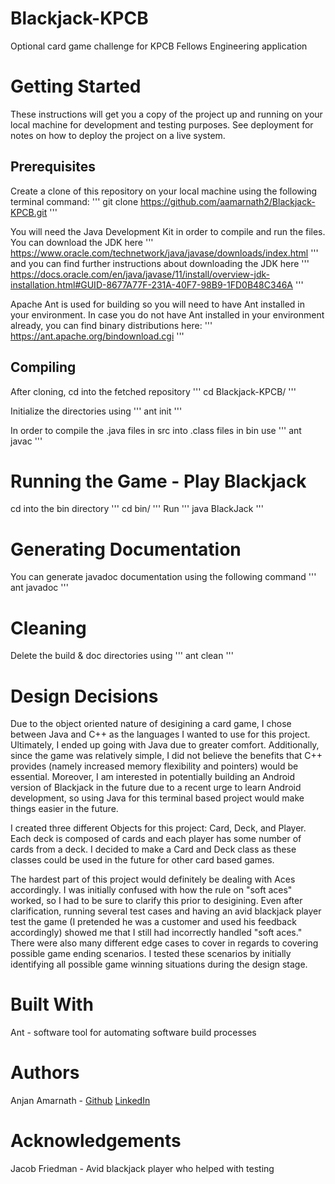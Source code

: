 # Blackjack-KPCB
Optional card game challenge for KPCB Fellows Engineering application

# Getting Started
These instructions will get you a copy of the project up and running on your local machine for development and testing purposes. See deployment for notes on how to deploy the project on a live system.

## Prerequisites
Create a clone of this repository on your local machine using the following terminal command:
'''
git clone https://github.com/aamarnath2/Blackjack-KPCB.git
'''

You will need the Java Development Kit in order to compile and run the files. You can download the JDK here
'''
https://www.oracle.com/technetwork/java/javase/downloads/index.html
'''
and you can find further instructions about downloading the JDK here
'''
https://docs.oracle.com/en/java/javase/11/install/overview-jdk-installation.html#GUID-8677A77F-231A-40F7-98B9-1FD0B48C346A
'''

Apache Ant is used for building so you will need to have Ant installed in your environment. In case you do not have Ant installed in your environment already, you can find binary distributions here:
'''
https://ant.apache.org/bindownload.cgi
'''

## Compiling
After cloning, cd into the fetched repository
'''
cd Blackjack-KPCB/
'''

Initialize the directories using
'''
ant init
'''

In order to compile the .java files in src into .class files in bin use
'''
ant javac
'''


# Running the Game - Play Blackjack
cd into the bin directory 
'''
cd bin/
'''
Run 
'''
java BlackJack
'''

# Generating Documentation
You can generate javadoc documentation using the following command
'''
ant javadoc
'''

# Cleaning
Delete the build & doc directories using
'''
ant clean
'''

# Design Decisions
Due to the object oriented nature of desigining a card game, I chose between Java and C++ as the languages I wanted to use for this project. Ultimately, I ended up going with Java due to greater comfort. Additionally, since the game was relatively simple, I did not believe the benefits that C++ provides (namely increased memory flexibility and pointers) would be essential. Moreover, I am interested in potentially building an Android version of Blackjack in the future due to a recent urge to learn Android development, so using Java for this terminal based project would make things easier in the future.

I created three different Objects for this project: Card, Deck, and Player. Each deck is composed of cards and each player has some number of cards from a deck. I decided to make a Card and Deck class as these classes could be used in the future for other card based games.

The hardest part of this project would definitely be dealing with Aces accordingly. I was initially confused with how the rule on "soft aces" worked, so I had to be sure to clarify this prior to desigining. Even after clarification, running several test cases and having an avid blackjack player test the game (I pretended he was a customer and used his feedback accordingly) showed me that I still had incorrectly handled "soft aces." There were also many different edge cases to cover in regards to covering possible game ending scenarios. I tested these scenarios by initially identifying all possible game winning situations during the design stage.

# Built With
Ant - software tool for automating software build processes

# Authors 
Anjan Amarnath - [Github](https://github.com/aamarnath2/) [LinkedIn](https://www.linkedin.com/in/anjan-amarnath/)

# Acknowledgements
Jacob Friedman - Avid blackjack player who helped with testing




